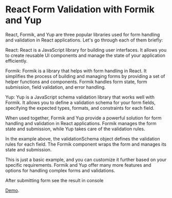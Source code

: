 # React Form Validation with Formik and Yup
React, Formik, and Yup are three popular libraries used for form handling and validation in React applications.
Let's go through each of them briefly:

React: React is a JavaScript library for building user interfaces. It allows you to create reusable UI components and manage the state of your application efficiently.

Formik: Formik is a library that helps with form handling in React. It simplifies the process of building and managing forms by providing a set of helper functions and components. Formik handles form state, form submission, field validation, and error handling.

Yup: Yup is a JavaScript schema validation library that works well with Formik. It allows you to define a validation schema for your form fields, specifying the expected types, formats, and constraints for each field.

When used together, Formik and Yup provide a powerful solution for form handling and validation in React applications. Formik manages the form state and submission, while Yup takes care of the validation rules.

In the example above, the validationSchema object defines the validation rules for each field. The Formik component wraps the form and manages its state and submission.

This is just a basic example, and you can customize it further based on your specific requirements. Formik and Yup offer many more features and options for handling complex forms and validations.

After submitting form see the result in console

[Demo](https://stackblitz.com/edit/react-p98pqa?file=src%2FApp.js,src%2Fcomponents%2FFormFormik.js,public%2Findex.html).



